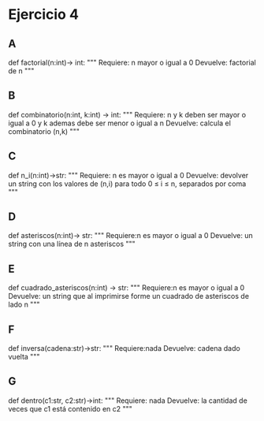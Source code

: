 # Ejercicio 4
## A
def factorial(n:int)-> int:
    """
        Requiere: n mayor o igual a 0
        Devuelve: factorial de n
    """
## B
def combinatorio(n:int, k:int) -> int:
    """
        Requiere: n y k deben ser mayor o igual a 0 y k ademas debe ser
        menor o igual a n
        Devuelve: calcula el combinatorio (n,k)
    """
## C
def n_i(n:int)->str:
    """
        Requiere: n es mayor o igual a 0
        Devuelve:  devolver un string con los valores de (n,i) para todo 0 ≤ i ≤ n, separados por coma
    """
## D
def asteriscos(n:int)-> str:
    """
        Requiere:n es mayor o igual a 0
        Devuelve: un string con una línea de n asteriscos
    """
## E
def cuadrado_asteriscos(n:int) -> str:
    """
        Requiere:n es mayor o igual a 0
        Devuelve: un string que al imprimirse forme un cuadrado de asteriscos de lado n
    """
## F
def inversa(cadena:str)->str:
    """
        Requiere:nada
        Devuelve: cadena dado vuelta
    """
## G
def dentro(c1:str, c2:str)->int:
    """
        Requiere: nada
        Devuelve: la cantidad de veces que c1 está contenido en c2
    """